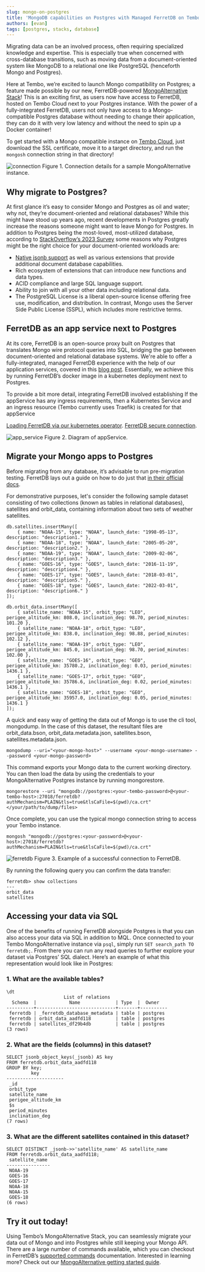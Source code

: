 ```yaml
---
slug: mongo-on-postgres
title: 'MongoDB capabilities on Postgres with Managed FerretDB on Tembo Cloud'
authors: [evan]
tags: [postgres, stacks, database]
---
```


Migrating data can be an involved process, often requiring specialized knowledge and expertise.
This is especially true when concerned with cross-database transitions, such as moving data from a document-oriented system like MongoDB to a relational one like PostgreSQL (henceforth Mongo and Postgres).

Here at Tembo, we’re excited to launch Mongo compatibility on Postgres; a feature made possible by our new, FerretDB-powered [MongoAlternative Stack](https://tembo.io/docs/tembo-stacks/mongo-alternative)!
This is an exciting first, as users now have access to FerretDB, hosted on Tembo Cloud next to your Postgres instance.
With the power of a fully-integrated FerretDB, users not only have access to a Mongo-compatible Postgres database without needing to change their application, they can do it with very low latency and without the need to spin up a Docker container!

To get started with a Mongo compatible instance on [Tembo Cloud](https://cloud.tembo.io/), just download the SSL certificate, move it to a target directory, and run the `mongosh` connection string in that directory!

![connection](./connection.png 'connection')
Figure 1. Connection details for a sample MongoAlternative instance.

## Why migrate to Postgres?

At first glance it’s easy to consider Mongo and Postgres as oil and water; why not, they’re document-oriented and relational databases?
While this might have stood up years ago, recent developments in Postgres greatly increase the reasons someone might want to leave Mongo for Postgres.
In addition to Postgres being the most-loved, most-utilized database, according to [StackOverflow’s 2023 Survey](https://survey.stackoverflow.co/2023/#section-most-popular-technologies-databases) some reasons why Postgres might be the right choice for your document-oriented workloads are:
- [Native jsonb support](https://www.postgresql.org/docs/current/datatype-json.html) as well as various extensions that provide additional document database capabilities.
- Rich ecosystem of extensions that can introduce new functions and data types.
- ACID compliance and large SQL language support.
- Ability to join with all your other data including relational data.
- The PostgreSQL License is a liberal open-source license offering free use, modification, and distribution. In contrast, Mongo uses the Server Side Public License (SSPL), which includes more restrictive terms.

## FerretDB as an app service next to Postgres

At its core, FerretDB is an open-source proxy built on Postgres that translates Mongo wire protocol queries into SQL, bridging the gap between document-oriented and relational database systems.
We're able to offer a fully-integrated, managed FerretDB experience with the help of our application services, covered in this [blog post](https://tembo.io/blog/tembo-operator-apps).
Essentially, we achieve this by running FerretDB’s docker image in a kubernetes deployment next to Postgres.

To provide a bit more detail, integrating FerretDB involved establishing If the appService has any ingress requirements, then a Kubernetes Service and an ingress resource (Tembo currently uses Traefik) is created for that appService

[Loading FerretDB via our kubernetes operator](https://github.com/tembo-io/tembo/blob/main/tembo-operator/src/stacks/templates/mongo_alternative.yaml).
[FerretDB secure connection](https://docs.ferretdb.io/security/tls-connections/).

![app_service](./app_service.png 'app_service')
Figure 2. Diagram of appService.

## Migrate your Mongo apps to Postgres
Before migrating from any database, it’s advisable to run pre-migration testing.
FerretDB lays out a guide on how to do just that [in their official docs](https://docs.ferretdb.io/migration/premigration-testing/).

For demonstrative purposes, let's consider the following sample dataset consisting of two collections (known as tables in relational databases), satellites and orbit_data, containing information about two sets of weather satellites.

```
db.satellites.insertMany([
    { name: "NOAA-15", type: "NOAA", launch_date: "1998-05-13", description: "description1." },
    { name: "NOAA-18", type: "NOAA", launch_date: "2005-05-20", description: "description2." },
    { name: "NOAA-19", type: "NOAA", launch_date: "2009-02-06", description: "description3." },
    { name: "GOES-16", type: "GOES", launch_date: "2016-11-19", description: "description4." },
    { name: "GOES-17", type: "GOES", launch_date: "2018-03-01", description: "description5." },
    { name: "GOES-18", type: "GOES", launch_date: "2022-03-01", description: "description6." }
]);

db.orbit_data.insertMany([
    { satellite_name: "NOAA-15", orbit_type: "LEO", perigee_altitude_km: 808.0, inclination_deg: 98.70, period_minutes: 101.20 },
    { satellite_name: "NOAA-18", orbit_type: "LEO", perigee_altitude_km: 838.0, inclination_deg: 98.88, period_minutes: 102.12 },
    { satellite_name: "NOAA-19", orbit_type: "LEO", perigee_altitude_km: 845.0, inclination_deg: 98.70, period_minutes: 102.00 },
    { satellite_name: "GOES-16", orbit_type: "GEO", perigee_altitude_km: 35780.2, inclination_deg: 0.03, period_minutes: 1436.1 },
    { satellite_name: "GOES-17", orbit_type: "GEO", perigee_altitude_km: 35786.6, inclination_deg: 0.02, period_minutes: 1436.1 },
    { satellite_name: "GOES-18", orbit_type: "GEO", perigee_altitude_km: 35957.0, inclination_deg: 0.05, period_minutes: 1436.1 }
]);
```

A quick and easy way of getting the data out of Mongo is to use the cli tool, mongodump.
In the case of this dataset, the resultant files are orbit_data.bson, orbit_data.metadata.json, satellites.bson, satellites.metadata.json.

```
mongodump --uri="<your-mongo-host>" --username <your-mongo-username> --password <your-mongo-password>
```

This command exports your Mongo data to the current working directory.
You can then load the data by using the credentials to your MongoAlternative Postgres instance by running mongorestore.

```
mongorestore --uri "mongodb://postgres:<your-tembo-password>@<your-tembo-host>:27018/ferretdb?authMechanism=PLAIN&tls=true&tlsCaFile=$(pwd)/ca.crt" </your/path/to/dump/files>
```

Once complete, you can use the typical mongo connection string to access your Tembo instance.

```
mongosh "mongodb://postgres:<your-password>@<your-host>:27018/ferretdb?authMechanism=PLAIN&tls=true&tlsCaFile=$(pwd)/ca.crt"
```

![ferretdb](./ferretdb.png 'ferretdb')
Figure 3. Example of a successful connection to FerretDB.

By running the following query you can confirm the data transfer:

```
ferretdb> show collections
---
orbit_data
satellites
```

## Accessing your data via SQL

One of the benefits of running FerretDB alongside Postgres is that you can also access your data via SQL in addition to MQL.
Once connected to your Tembo MongoAlternative instance via `psql`, simply run `SET search_path TO ferretdb;`.
From there you can run any read queries to further explore your dataset via Postgres’ SQL dialect.
Here’s an example of what this representation would look like in Postgres:

### 1. What are the available tables?

```
\dt
                     List of relations
  Schema  |            Name             | Type  |  Owner
----------+-----------------------------+-------+----------
 ferretdb | _ferretdb_database_metadata | table | postgres
 ferretdb | orbit_data_aadfd118         | table | postgres
 ferretdb | satellites_df29b4db         | table | postgres
(3 rows)
```

### 2. What are the fields (columns) in this dataset?

```
SELECT jsonb_object_keys(_jsonb) AS key
FROM ferretdb.orbit_data_aadfd118
GROUP BY key;
         key
---------------------
 _id
 orbit_type
 satellite_name
 perigee_altitude_km
 $s
 period_minutes
 inclination_deg
(7 rows)
```

### 3. What are the different satellites contained in this dataset?

```
SELECT DISTINCT _jsonb->>'satellite_name' AS satellite_name
FROM ferretdb.orbit_data_aadfd118;
 satellite_name
----------------
 NOAA-19
 GOES-16
 GOES-17
 NOAA-18
 NOAA-15
 GOES-18
(6 rows)
```

## Try it out today!

Using Tembo’s MongoAlternative Stack, you can seamlessly migrate your data out of Mongo and into Postgres while still keeping your Mongo API.
There are a large number of commands available, which you can checkout in FerretDB’s [supported commands](https://docs.ferretdb.io/reference/supported-commands/) documentation.
Interested in learning more?
Check out our [MongoAlternative getting started guide](https://tembo.io/docs/tembo-stacks/mongo-alternative).

